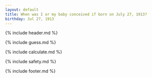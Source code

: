 ```yaml
---
layout: default
title: When was I or my baby conceived if born on July 27, 1913?
birthday: Jul 27, 1913
---
```


{% include header.md %}

{% include guess.md %}

{% include calculate.md %}

{% include safety.md %}

{% include footer.md %}



